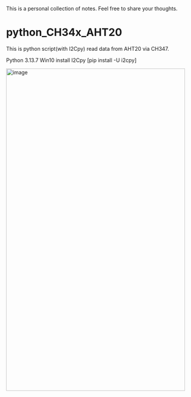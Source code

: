 This is a personal collection of notes. Feel free to share your thoughts.

# python_CH34x_AHT20
This is python script(with I2Cpy) read data from AHT20 via CH347.

Python 3.13.7 Win10
install I2Cpy [pip install -U i2cpy]


<img width="485" height="873" alt="image" src="https://github.com/user-attachments/assets/00e135e6-7da1-426e-b6f7-5b26bc011f7b" />
